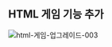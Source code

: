## HTML 게임 기능 추가
![html-게임-업그레이드-003](https://github.com/hy31n/game/assets/102163109/cdcb6c91-1c99-418b-8724-6eef2a73bcd5)
